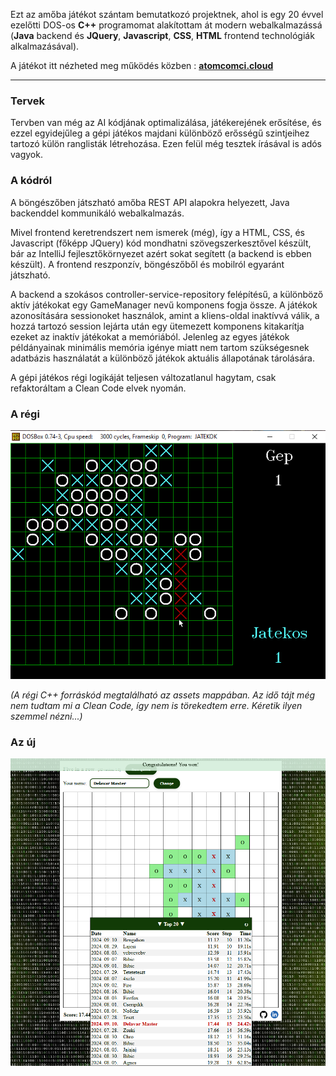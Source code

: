 Ezt az amőba játékot szántam bemutatkozó projektnek, ahol is egy 20 évvel ezelőtti DOS-os **C++** programomat alakítottam át modern webalkalmazássá (**Java** backend és **JQuery**, **Javascript**, **CSS**, **HTML** frontend technológiák alkalmazásával).

A játékot itt nézheted meg működés közben : **[atomcomci.cloud](https://atomcomci.cloud)**

---

### Tervek

Tervben van még az AI kódjának optimalizálása, játékerejének erősítése, és ezzel egyidejűleg a gépi játékos majdani különböző erősségű szintjeihez tartozó külön ranglisták létrehozása. Ezen felül még tesztek írásával is adós vagyok.

### A kódról

A böngészőben játszható amőba REST API alapokra helyezett, Java backenddel kommunikáló webalkalmazás.

Mivel frontend keretrendszert nem ismerek (még), így a HTML, CSS, és Javascript (főképp JQuery) kód mondhatni szövegszerkesztővel készült, bár az IntelliJ fejlesztőkörnyezet azért sokat segített (a backend is ebben készült). A frontend reszponzív, böngészőből és mobilról egyaránt játszható.

A backend a szokásos controller-service-repository felépítésű, a különböző aktív játékokat egy GameManager nevű komponens fogja össze. A játékok azonosítására sessionoket használok, amint a kliens-oldal inaktívvá válik, a hozzá tartozó session lejárta után egy ütemezett komponens kitakarítja ezeket az inaktív játékokat a memóriából. Jelenleg az egyes játékok példányainak minimális memória igénye miatt nem tartom szükségesnek adatbázis használatát a különböző játékok aktuális állapotának tárolására.

A gépi játékos régi logikáját teljesen változatlanul hagytam, csak refaktoráltam a Clean Code elvek nyomán.

### A régi

![fiveinarow_old.png](assets/five-in-a-row-old.png)

*(A régi C++ forráskód megtalálható az assets mappában. Az idő tájt még nem tudtam mi a Clean Code, így nem is törekedtem erre. Kéretik ilyen szemmel nézni...)*

### Az új

![fiveinarownew.png](assets/five-in-a-row-new.png)
